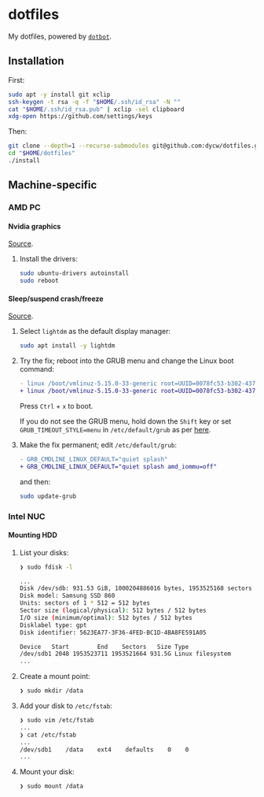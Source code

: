 # dotfiles

My dotfiles, powered by [`dotbot`](https://github.com/anishathalye/dotbot).

## Installation

First:

```bash
sudo apt -y install git xclip
ssh-keygen -t rsa -q -f "$HOME/.ssh/id_rsa" -N ""
cat "$HOME/.ssh/id_rsa.pub" | xclip -sel clipboard
xdg-open https://github.com/settings/keys
```

Then:

```bash
git clone --depth=1 --recurse-submodules git@github.com:dycw/dotfiles.git "$HOME/dotfiles"
cd "$HOME/dotfiles"
./install
```

## Machine-specific

### AMD PC

#### Nvidia graphics

[Source](https://bit.ly/3lUqP9i).

1. Install the drivers:

   ```bash
   sudo ubuntu-drivers autoinstall
   sudo reboot
   ```

#### Sleep/suspend crash/freeze

[Source](https://bit.ly/3ai1HXm).

1. Select `lightdm` as the default display manager:

   ```bash
   sudo apt install -y lightdm
   ```

1. Try the fix; reboot into the GRUB menu and change the Linux boot command:

   ```diff
   - linux /boot/vmlinuz-5.15.0-33-generic root=UUID=0078fc53-b302-4373-a300-ede04a2e826d ro quiet splash $vt_handoff
   + linux /boot/vmlinuz-5.15.0-33-generic root=UUID=0078fc53-b302-4373-a300-ede04a2e826d ro quiet splash  amd_iommu=off $vt_handoff
   ```

   Press `Ctrl` + `x` to boot.

   If you do not see the GRUB menu, hold down the `Shift` key or set
   `GRUB_TIMEOUT_STYLE=menu` in `/etc/default/grub` as per
   [here](https://bit.ly/3wNp6rm).

1. Make the fix permanent; edit `/etc/default/grub`:

   ```diff
   - GRB_CMDLINE_LINUX_DEFAULT="quiet splash"
   + GRB_CMDLINE_LINUX_DEFAULT="quiet splash amd_iommu=off"
   ```

   and then:

   ```bash
   sudo update-grub
   ```

### Intel NUC

#### Mounting HDD

1. List your disks:

   ```bash
   ❯ sudo fdisk -l

   ...
   Disk /dev/sdb: 931.53 GiB, 1000204886016 bytes, 1953525168 sectors
   Disk model: Samsung SSD 860
   Units: sectors of 1 * 512 = 512 bytes
   Sector size (logical/physical): 512 bytes / 512 bytes
   I/O size (minimum/optimal): 512 bytes / 512 bytes
   Disklabel type: gpt
   Disk identifier: 5623EA77-3F36-4FED-BC1D-4BA8FE591A05

   Device   Start        End    Sectors   Size Type
   /dev/sdb1 2048 1953523711 1953521664 931.5G Linux filesystem
   ...
   ```

1. Create a mount point:

   ```bash
   ❯ sudo mkdir /data
   ```

1. Add your disk to `/etc/fstab`:

   ```bash
   ❯ sudo vim /etc/fstab
   ...
   ❯ cat /etc/fstab
   ...
   /dev/sdb1    /data    ext4    defaults    0    0
   ...
   ```

1. Mount your disk:

   ```bash
   ❯ sudo mount /data
   ```
